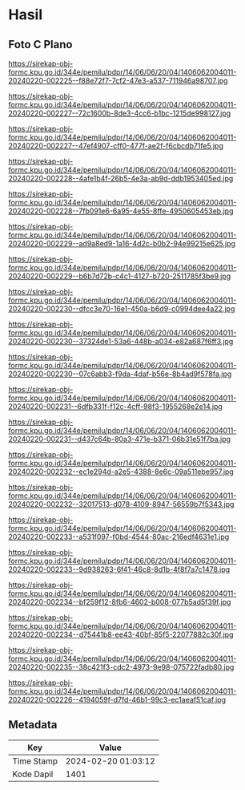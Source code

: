 # Hasil

## Foto C Plano

https://sirekap-obj-formc.kpu.go.id/344e/pemilu/pdpr/14/06/06/20/04/1406062004011-20240220-002225--f88e72f7-7cf2-47e3-a537-711946a98707.jpg

https://sirekap-obj-formc.kpu.go.id/344e/pemilu/pdpr/14/06/06/20/04/1406062004011-20240220-002227--72c1600b-8de3-4cc6-b1bc-1215de998127.jpg

https://sirekap-obj-formc.kpu.go.id/344e/pemilu/pdpr/14/06/06/20/04/1406062004011-20240220-002227--47ef4907-cff0-477f-ae2f-f6cbcdb71fe5.jpg

https://sirekap-obj-formc.kpu.go.id/344e/pemilu/pdpr/14/06/06/20/04/1406062004011-20240220-002228--4afe1b4f-26b5-4e3a-ab9d-ddb1953405ed.jpg

https://sirekap-obj-formc.kpu.go.id/344e/pemilu/pdpr/14/06/06/20/04/1406062004011-20240220-002228--7fb091e6-6a95-4e55-8ffe-4950605453eb.jpg

https://sirekap-obj-formc.kpu.go.id/344e/pemilu/pdpr/14/06/06/20/04/1406062004011-20240220-002229--ad9a8ed9-1a16-4d2c-b0b2-94e99215e625.jpg

https://sirekap-obj-formc.kpu.go.id/344e/pemilu/pdpr/14/06/06/20/04/1406062004011-20240220-002229--b6b7d72b-c4c1-4127-b720-2511785f3be9.jpg

https://sirekap-obj-formc.kpu.go.id/344e/pemilu/pdpr/14/06/06/20/04/1406062004011-20240220-002230--dfcc3e70-16e1-450a-b6d9-c0994dee4a22.jpg

https://sirekap-obj-formc.kpu.go.id/344e/pemilu/pdpr/14/06/06/20/04/1406062004011-20240220-002230--37324de1-53a6-448b-a034-e82a687f6ff3.jpg

https://sirekap-obj-formc.kpu.go.id/344e/pemilu/pdpr/14/06/06/20/04/1406062004011-20240220-002230--07c6abb3-f9da-4daf-b56e-8b4ad9f578fa.jpg

https://sirekap-obj-formc.kpu.go.id/344e/pemilu/pdpr/14/06/06/20/04/1406062004011-20240220-002231--6dfb331f-f12c-4cff-98f3-1955268e2e14.jpg

https://sirekap-obj-formc.kpu.go.id/344e/pemilu/pdpr/14/06/06/20/04/1406062004011-20240220-002231--d437c64b-80a3-471e-b371-06b31e51f7ba.jpg

https://sirekap-obj-formc.kpu.go.id/344e/pemilu/pdpr/14/06/06/20/04/1406062004011-20240220-002232--ec1e294d-a2e5-4388-8e6c-09a511ebe957.jpg

https://sirekap-obj-formc.kpu.go.id/344e/pemilu/pdpr/14/06/06/20/04/1406062004011-20240220-002232--32017513-d078-4109-8947-56559b7f5343.jpg

https://sirekap-obj-formc.kpu.go.id/344e/pemilu/pdpr/14/06/06/20/04/1406062004011-20240220-002233--a531f097-f0bd-4544-80ac-216edf4631e1.jpg

https://sirekap-obj-formc.kpu.go.id/344e/pemilu/pdpr/14/06/06/20/04/1406062004011-20240220-002233--9d938263-6f41-46c8-8d1b-4f8f7a7c1478.jpg

https://sirekap-obj-formc.kpu.go.id/344e/pemilu/pdpr/14/06/06/20/04/1406062004011-20240220-002234--bf259f12-8fb6-4602-b008-077b5ad5f39f.jpg

https://sirekap-obj-formc.kpu.go.id/344e/pemilu/pdpr/14/06/06/20/04/1406062004011-20240220-002234--d75441b8-ee43-40bf-85f5-22077882c30f.jpg

https://sirekap-obj-formc.kpu.go.id/344e/pemilu/pdpr/14/06/06/20/04/1406062004011-20240220-002235--38c421f3-cdc2-4973-9e98-075722fadb80.jpg

https://sirekap-obj-formc.kpu.go.id/344e/pemilu/pdpr/14/06/06/20/04/1406062004011-20240220-002226--4194059f-d7fd-46b1-99c3-ec1aeaf51caf.jpg


## Metadata

| Key        | Value               |
| ---------- | ------------------- |
| Time Stamp | 2024-02-20 01:03:12 |
| Kode Dapil | 1401                |



